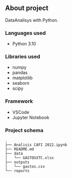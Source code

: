 ## **About project**

DataAnalisys with Python.

### **Languages used**

- Python 3.10

### **Libraries used** 

- numpy
- pandas
- matplotlib
- seaborn
- scipy

### **Framework** 

- VSCode
- Jupyter Notebook

### **Project schema**

```
.
├── Analisis CAFI 2022.ipynb
├── README.md
├── data
│   └── GASTOSXTC.xlsx
├── outputs
│   └── gastos.csv
└── reports
```